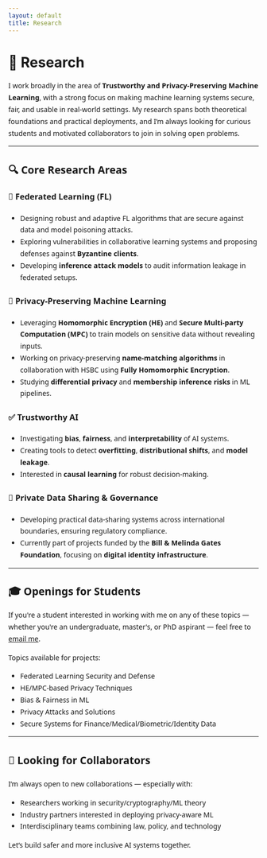```yaml
---
layout: default
title: Research
---
```


# 🧪 Research

<div style="font-family: 'Segoe UI', sans-serif; line-height: 1.7;">

I work broadly in the area of **Trustworthy and Privacy-Preserving Machine Learning**, with a strong focus on making machine learning systems secure, fair, and usable in real-world settings. My research spans both theoretical foundations and practical deployments, and I’m always looking for curious students and motivated collaborators to join in solving open problems.

---

## 🔍 Core Research Areas

### 🧠 Federated Learning (FL)
- Designing robust and adaptive FL algorithms that are secure against data and model poisoning attacks.
- Exploring vulnerabilities in collaborative learning systems and proposing defenses against **Byzantine clients**.
- Developing **inference attack models** to audit information leakage in federated setups.

### 🔐 Privacy-Preserving Machine Learning
- Leveraging **Homomorphic Encryption (HE)** and **Secure Multi-party Computation (MPC)** to train models on sensitive data without revealing inputs.
- Working on privacy-preserving **name-matching algorithms** in collaboration with HSBC using **Fully Homomorphic Encryption**.
- Studying **differential privacy** and **membership inference risks** in ML pipelines.

### ✅ Trustworthy AI
- Investigating **bias**, **fairness**, and **interpretability** of AI systems.
- Creating tools to detect **overfitting**, **distributional shifts**, and **model leakage**.
- Interested in **causal learning** for robust decision-making.

### 🔄 Private Data Sharing & Governance
- Developing practical data-sharing systems across international boundaries, ensuring regulatory compliance.
- Currently part of projects funded by the **Bill & Melinda Gates Foundation**, focusing on **digital identity infrastructure**.

---

## 🎓 Openings for Students

If you're a student interested in working with me on any of these topics — whether you're an undergraduate, master's, or PhD aspirant — feel free to [email me](mailto:harshkasyap@gmail.com).

Topics available for projects:
- Federated Learning Security and Defense
- HE/MPC-based Privacy Techniques
- Bias & Fairness in ML
- Privacy Attacks and Solutions
- Secure Systems for Finance/Medical/Biometric/Identity Data

---

## 🤝 Looking for Collaborators

I’m always open to new collaborations — especially with:
- Researchers working in security/cryptography/ML theory
- Industry partners interested in deploying privacy-aware ML
- Interdisciplinary teams combining law, policy, and technology

Let’s build safer and more inclusive AI systems together.

</div>
